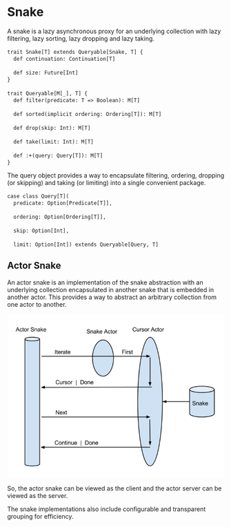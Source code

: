 Snake
=====

A snake is a lazy asynchronous proxy for an underlying collection with lazy filtering, lazy sorting, lazy dropping and lazy taking.

    trait Snake[T] extends Queryable[Snake, T] {
      def continuation: Continuation[T]
    
      def size: Future[Int]
    }

    trait Queryable[M[_], T] {
      def filter(predicate: T => Boolean): M[T]
    
      def sorted(implicit ordering: Ordering[T]): M[T]
    
      def drop(skip: Int): M[T]
    
      def take(limit: Int): M[T]
    
      def :+(query: Query[T]): M[T]
    }

The query object provides a way to encapsulate filtering, ordering, dropping (or skipping) and taking (or limiting) into a single convenient package.


    case class Query[T](
      predicate: Option[Predicate[T]],
      
      ordering: Option[Ordering[T]],
      
      skip: Option[Int],
      
      limit: Option[Int]) extends Queryable[Query, T]

Actor Snake
-----------

An actor snake is an implementation of the snake abstraction with an underlying collection encapsulated in another snake that is embedded in another actor. This provides a way to abstract an arbitrary collection from one actor to another.

![Actor Snake Image](ActorSnake.png)

So, the actor snake can be viewed as the client and the actor server can be viewed as the server.

The snake implementations also include configurable and transparent grouping for efficiency.

